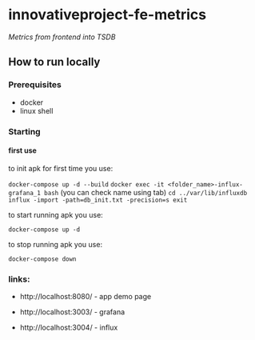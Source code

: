 # innovativeproject-fe-metrics
_Metrics from frontend into TSDB_

## How to run locally
### Prerequisites
- docker
- linux shell

### Starting

#### first use

to init apk for first time you use:

`docker-compose up -d --build`
`docker exec -it <folder_name>-influx-grafana_1 bash` (you can check name using tab)
`cd ../var/lib/influxdb`
`influx -import -path=db_init.txt -precision=s
exit`


to start running apk you use:

`docker-compose up -d`

to stop running apk you use:

`docker-compose down`

### links:

- http://localhost:8080/ - app demo page

- http://localhost:3003/ - grafana

- http://localhost:3004/ - influx

